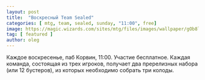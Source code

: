 ```yaml
---
layout: post
title:  "Воскресный Team Sealed"
categories: [ mtg, team, sealed, sunday, "11:00", free]
image: https://magic.wizards.com/sites/mtg/files/images/wallpaper/gOb8lvdMeM_HOU_1920x1080_Wallpaper.jpg
tag: [ featured ]
author: oleg
---
```

Каждое воскресенье, паб Корвин, 11:00. Участие бесплатное. 
Каждая команда, состоящая из трех игроков, получает два пререлизных набора (или 12 бустеров), из которых необходимо собрать три колоды. 


